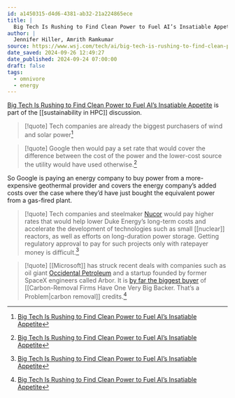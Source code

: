 ```yaml
---
id: a1450315-d4d6-4381-ab32-21a224865ece
title: |
  Big Tech Is Rushing to Find Clean Power to Fuel AI’s Insatiable Appetite
author: |
  Jennifer Hiller, Amrith Ramkumar
source: https://www.wsj.com/tech/ai/big-tech-is-rushing-to-find-clean-power-to-fuel-ais-insatiable-appetite-31f91330?reflink=article_copyURL_share&st=wjyvAk
date_saved: 2024-09-26 12:49:27
date_published: 2024-09-24 07:00:00
draft: false
tags:
  - omnivore
  - energy
---
```

[Big Tech Is Rushing to Find Clean Power to Fuel AI’s Insatiable Appetite](https://www.wsj.com/tech/ai/big-tech-is-rushing-to-find-clean-power-to-fuel-ais-insatiable-appetite-31f91330?reflink=article_copyURL_share&st=wjyvAk) is part of the [[sustainability in HPC]] discussion.

> [!quote]
> Tech companies are already the biggest purchasers of wind and solar power[^a1450315-d4d6-4381-ab32-21a224865ece]

> [!quote]
> Google then would pay a set rate that would cover the difference between the cost of the power and the lower-cost source the utility would have used otherwise.[^a1450315-d4d6-4381-ab32-21a224865ece]

So Google is paying an energy company to buy power from a more-expensive geothermal provider and covers the energy company’s added costs over the case where they’d have just bought the equivalent power from a gas-fired plant.

> [!quote]
> Tech companies and steelmaker [Nucor](https://www.wsj.com/market-data/quotes/NUE) would pay higher rates that would help lower Duke Energy’s long-term costs and accelerate the development of technologies such as small [[nuclear]] reactors, as well as efforts on long-duration power storage. Getting regulatory approval to pay for such projects only with ratepayer money is difficult.[^a1450315-d4d6-4381-ab32-21a224865ece]

> [!quote]
> [[Microsoft]] has struck recent deals with companies such as oil giant [Occidental Petroleum](https://www.wsj.com/market-data/quotes/OXY) and a startup founded by former SpaceX engineers called Arbor. It is [by far the biggest buyer](https://www.wsj.com/articles/carbon-removal-firms-have-one-very-big-backer-thats-a-problem-c15044de?mod=article%5Finline) of [[Carbon-Removal Firms Have One Very Big Backer. That’s a Problem|carbon removal]] credits.[^a1450315-d4d6-4381-ab32-21a224865ece]

[^a1450315-d4d6-4381-ab32-21a224865ece]: [Big Tech Is Rushing to Find Clean Power to Fuel AI’s Insatiable Appetite](https://www.wsj.com/tech/ai/big-tech-is-rushing-to-find-clean-power-to-fuel-ais-insatiable-appetite-31f91330?reflink=article_copyURL_share&st=wjyvAk)